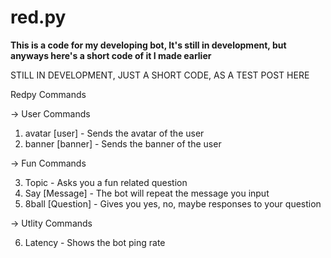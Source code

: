 # red.py

**This is a code for my developing bot, It's still in development, but anyways here's a short code of it I made earlier**

STILL IN DEVELOPMENT, JUST A SHORT CODE, AS A TEST POST HERE

Redpy Commands

-> User Commands

1. avatar [user] - Sends the avatar of the user
2. banner [banner] - Sends the banner of the user

-> Fun Commands

3. Topic - Asks you a fun related question 
4. Say [Message] - The bot will repeat the message you input
5. 8ball [Question] - Gives you yes, no, maybe responses to your question

-> Utlity Commands

6. Latency - Shows the bot ping rate
